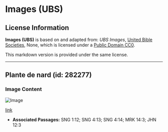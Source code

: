 # Images (UBS)

## License Information

**Images (UBS)** is based on and adapted from: _UBS Images_, [United Bible Societies](https://unitedbiblesocieties.org/), None, which is licensed under a [Public Domain CC0](https://creativecommons.org/public-domain/cc0/).

This markdown version is provided under the same license.



--------------------------------

## Plante de nard (id: 282277)

### Image Content

![Image](https://cdn.aquifer.bible/aquifer-content/resources/Media/WEB-0831_spikenard_plant.jpg)

[link](https://cdn.aquifer.bible/aquifer-content/resources/Media/WEB-0831_spikenard_plant.jpg)

* **Associated Passages:** SNG 1:12; SNG 4:13; SNG 4:14; MRK 14:3; JHN 12:3

